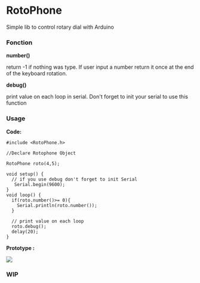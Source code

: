 # RotoPhone

Simple lib to control rotary dial with Arduino
### Fonction

**number()**

return -1 if nothing was type. If user input a number return it once at the end of the keyboard rotation.

  **debug()**

print value on each loop in serial. Don't forget to init your serial to use this function



### Usage

**Code:**
```
#include <RotoPhone.h>

//Declare Rotophone Object

RotoPhone roto(4,5);

void setup() {
  // if you use debug don't forget to init Serial
   Serial.begin(9600);
}
void loop() {
  if(roto.number()>= 0){
    Serial.println(roto.number());
  }

  // print value on each loop
  roto.debug();
  delay(20);
}
```

**Prototype :**

![](http://i.imgur.com/mYJ91SB.png)
### WIP
